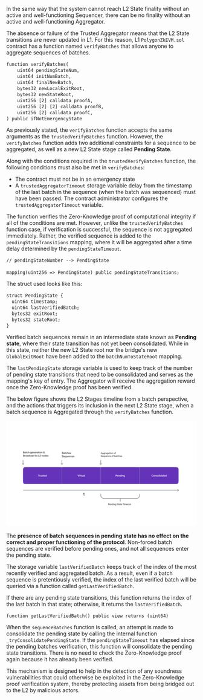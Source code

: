 In the same way that the system cannot reach L2 State finality without an active and well-functioning Sequencer, there can be no finality without an active and well-functioning Aggregator.

The absence or failure of the Trusted Aggregator means that the L2 State transitions are never updated in L1. For this reason, L1 `PolygonZkEVM.sol` contract has a function named `verifyBatches` that allows anyone to aggregate sequences of batches.

```pil
function verifyBatches(
    uint64 pendingStateNum,
    uint64 initNumBatch,
    uint64 finalNewBatch,
    bytes32 newLocalExitRoot,
    bytes32 newStateRoot,
    uint256 [2] calldata proofA,
    uint256 [2] [2] calldata proofB,
    uint256 [2] calldata proofC,
) public ifNotEmergencyState
```

As previously stated, the `verifyBatches` function accepts the same arguments as the `trustedVerifyBatches` function. However, the `verifyBatches` function adds two additional constraints for a sequence to be aggregated, as well as a new L2 State stage called **Pending State**.

Along with the conditions required in the `trustedVerifyBatches` function, the following conditions must also be met in `verifyBatches`:

- The contract must not be in an emergency state
- A `trustedAggregatorTimeout` storage variable delay from the timestamp of the last batch in the sequence (when the batch was sequenced) must have been passed. The contract administrator configures the `trustedAggregatorTimeout` variable.

The function verifies the Zero-Knowledge proof of computational integrity if all of the conditions are met. However, unlike the `trustedVerifyBatches` function case, if verification is successful, the sequence is not aggregated immediately. Rather, the verified sequence is added to the `pendingStateTransitions` mapping, where it will be aggregated after a time delay determined by the `pendingStateTimeout`.

```
// pendingStateNumber --> PendingState

mapping(uint256 => PendingState) public pendingStateTransitions;
```

The struct used looks like this:

```
struct PendingState {
  uint64 timestamp;
  uint64 lastVerifiedBatch;
  bytes32 exitRoot;
  bytes32 stateRoot;
}
```

Verified batch sequences remain in an intermediate state known as **Pending state**, where their state transition has not yet been consolidated. While in this state, neither the new L2 State root nor the bridge's new `GlobalExitRoot` have been added to the `batchNumToStateRoot` mapping.

The `lastPendingState` storage variable is used to keep track of the number of pending state transitions that need to be consolidated and serves as the mapping's key of entry. The Aggregator will receive the aggregation reward once the Zero-Knowledge proof has been verified.

The below figure shows the L2 Stages timeline from a batch perspective, and the actions that triggers its inclusion in the next L2 State stage, when a batch sequence is Aggregated through the `verifyBatches` function.

![L2 State stages timeline with pending state](../../../../img/zkEVM/11l2-stages-timeline-pending.png)

The **presence of batch sequences in pending state has no effect on the correct and proper functioning of the protocol**. Non-forced batch sequences are verified before pending ones, and not all sequences enter the pending state.

The storage variable `lastVerifiedBatch` keeps track of the index of the most recently verified and aggregated batch. As a result, even if a batch sequence is pretentiously verified, the index of the last verified batch will be queried via a function called `getLastVerifiedBatch`.

If there are any pending state transitions, this function returns the index of the last batch in that state; otherwise, it returns the `lastVerifiedBatch`.

```
function getLastVerifiedBatch() public view returns (uint64)
```

When the `sequenceBatches` function is called, an attempt is made to consolidate the pending state by calling the internal function `_tryConsolidatePendingState`. If the `pendingStateTimeout` has elapsed since the pending batches verification, this function will consolidate the pending state transitions. There is no need to check the Zero-Knowledge proof again because it has already been verified.

This mechanism is designed to help in the detection of any soundness vulnerabilities that could otherwise be exploited in the Zero-Knowledge proof verification system, thereby protecting assets from being bridged out to the L2 by malicious actors.
